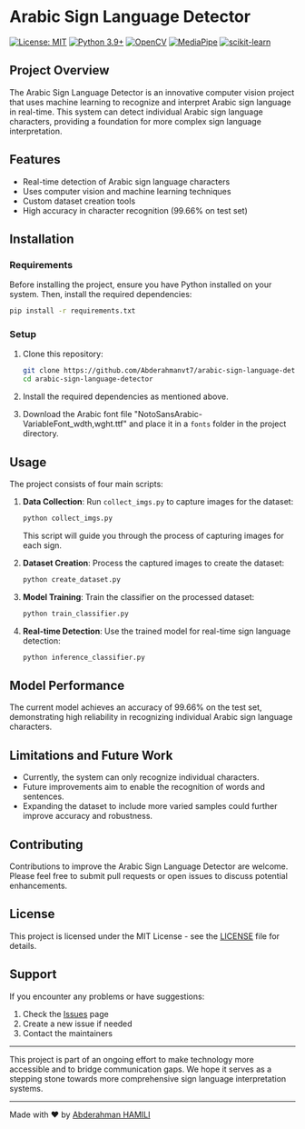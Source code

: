 # Arabic Sign Language Detector

[![License: MIT](https://img.shields.io/badge/License-MIT-yellow.svg)](https://opensource.org/licenses/MIT)
[![Python 3.9+](https://img.shields.io/badge/python-3.9+-blue.svg)](https://www.python.org/downloads/)
[![OpenCV](https://img.shields.io/badge/opencv-%23white.svg?style=for-the-badge&logo=opencv&logoColor=white)](https://opencv.org/)
[![MediaPipe](https://img.shields.io/badge/MediaPipe-0F9D58.svg?style=for-the-badge&logo=MediaPipe&logoColor=white)](https://mediapipe.dev/)
[![scikit-learn](https://img.shields.io/badge/scikit--learn-%23F7931E.svg?style=for-the-badge&logo=scikit-learn&logoColor=white)](https://scikit-learn.org/)

## Project Overview

The Arabic Sign Language Detector is an innovative computer vision project that uses machine learning to recognize and interpret Arabic sign language in real-time. This system can detect individual Arabic sign language characters, providing a foundation for more complex sign language interpretation.

## Features

- Real-time detection of Arabic sign language characters
- Uses computer vision and machine learning techniques
- Custom dataset creation tools
- High accuracy in character recognition (99.66% on test set)

## Installation

### Requirements

Before installing the project, ensure you have Python installed on your system. Then, install the required dependencies:

```bash
pip install -r requirements.txt
```

### Setup

1. Clone this repository:

   ```bash
   git clone https://github.com/Abderahmanvt7/arabic-sign-language-detector.git
   cd arabic-sign-language-detector
   ```

2. Install the required dependencies as mentioned above.

3. Download the Arabic font file "NotoSansArabic-VariableFont_wdth,wght.ttf" and place it in a `fonts` folder in the project directory.

## Usage

The project consists of four main scripts:

1. **Data Collection**: Run `collect_imgs.py` to capture images for the dataset:

   ```bash
   python collect_imgs.py
   ```

   This script will guide you through the process of capturing images for each sign.

2. **Dataset Creation**: Process the captured images to create the dataset:

   ```bash
   python create_dataset.py
   ```

3. **Model Training**: Train the classifier on the processed dataset:

   ```bash
   python train_classifier.py
   ```

4. **Real-time Detection**: Use the trained model for real-time sign language detection:
   ```bash
   python inference_classifier.py
   ```

## Model Performance

The current model achieves an accuracy of 99.66% on the test set, demonstrating high reliability in recognizing individual Arabic sign language characters.

## Limitations and Future Work

- Currently, the system can only recognize individual characters.
- Future improvements aim to enable the recognition of words and sentences.
- Expanding the dataset to include more varied samples could further improve accuracy and robustness.

## Contributing

Contributions to improve the Arabic Sign Language Detector are welcome. Please feel free to submit pull requests or open issues to discuss potential enhancements.

## License

This project is licensed under the MIT License - see the [LICENSE](LICENSE) file for details.

## Support

If you encounter any problems or have suggestions:

1. Check the [Issues](https://github.com/Abderahmanvt7/arabic-sign-language-detector/issues) page
2. Create a new issue if needed
3. Contact the maintainers

---

This project is part of an ongoing effort to make technology more accessible and to bridge communication gaps. We hope it serves as a stepping stone towards more comprehensive sign language interpretation systems.

---

Made with ❤️ by [Abderahman HAMILI](https://github.com/Abderahmanvt7)
